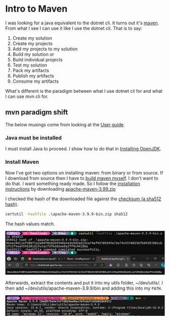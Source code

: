 # Intro to Maven

I was looking for a java equivalent to the dotnet cli. It turns out it's [maven](https://maven.apache.org/what-is-maven.html (What is Maven?)). From what I see I can use it like I use the dotnet cli. That is to say:
1. Create my solution
2. Create my projects
3. Add my projects to my solution
4. Build my solution or
5. Build individual projects
6. Test my solution
7. Pack my artifacts
8. Publish my artifacts
9. Consume my artifacts

What's different is the paradigm between what I use dotnet cli for and what I can use mvn cli for.

## mvn paradigm shift

The below musings come from looking at the [User guide](https://maven.apache.org/users/index.html).

### Java must be installed

I must install Java to proceed. I show how to do that in [Installing OpenJDK](installing-openjdk.md).

### Install Maven

Now I've got two options on installing maven: from binary or from source. If I download from source then I have to [build maven myself](https://maven.apache.org/download.cgi). I don't want to do that. I want something ready made. So I follow the [installation instructions](https://maven.apache.org/install.html (Installation instructions)) by downloading [apache-maven-3.99.zip](https://dlcdn.apache.org/maven/maven-3/3.9.9/binaries/apache-maven-3.9.9-bin.zip)

I checked the hash of the downloaded file against the [checksum (a sha512 hash)](https://downloads.apache.org/maven/maven-3/3.9.9/binaries/apache-maven-3.9.9-bin.zip.sha512 (the sha512 value of the file is 8beac8d11ef208f1e2a8df0682b9448a9a363d2ad13ca74af43705549e72e74c9378823bf689287801cbbfc2f6ea9596201d19ccacfdfb682ee8a2ff4c4418ba)).

```cmd
certutil -hashfile .\apache-maven-3.9.9-bin.zip sha512
```
The hash values match.

![Checking the sha512 hash for the downloaded apache-maven-3.9.9-bin.zip](maven-3.9.9-sha512-hash.png)

 Afterwards, extract the contents and put it into my utils folder, ~/dev/utils/. I then add ~/dev/utils/apache-maven-3.9.9/bin and adding this into my `PATH`.

![Maven is installed](maven-3.99-installed.png)
